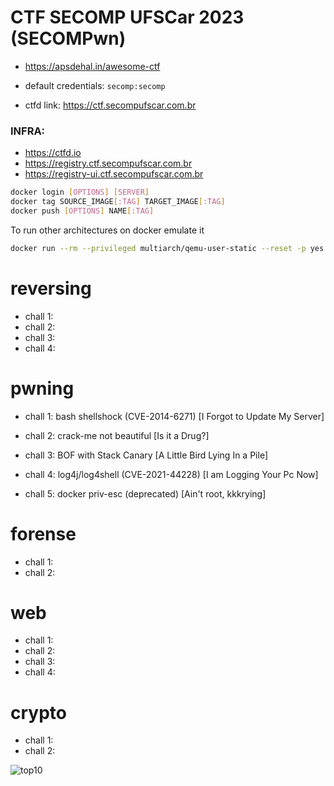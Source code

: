# CTF SECOMP UFSCar 2023 (SECOMPwn)

- https://apsdehal.in/awesome-ctf

- default credentials: `secomp:secomp`
- ctfd link: https://ctf.secompufscar.com.br

### INFRA:

- https://ctfd.io
- https://registry.ctf.secompufscar.com.br
- https://registry-ui.ctf.secompufscar.com.br

```sh
docker login [OPTIONS] [SERVER]
docker tag SOURCE_IMAGE[:TAG] TARGET_IMAGE[:TAG]
docker push [OPTIONS] NAME[:TAG]
```

To run other architectures on docker emulate it
```sh
docker run --rm --privileged multiarch/qemu-user-static --reset -p yes
```
# reversing

- chall 1: 
- chall 2:
- chall 3:
- chall 4:

# pwning

- chall 1: bash shellshock (CVE-2014-6271)  [I Forgot to Update My Server]
- chall 2: crack-me not beautiful           [Is it a Drug?]
- chall 3: BOF with Stack Canary            [A Little Bird Lying In a Pile]
- chall 4: log4j/log4shell (CVE-2021-44228) [I am Logging Your Pc Now]

- chall 5: docker priv-esc (deprecated) [Ain't root, kkkrying]

# forense

- chall 1: 
- chall 2: 

# web

- chall 1: 
- chall 2:
- chall 3:
- chall 4:

# crypto

- chall 1:
- chall 2:

![top10](https://github.com/arthunix/CTF-SECOMP-UFSCar-2023/assets/109439838/a793ed19-c080-4259-abdd-02934fb42fb8)
